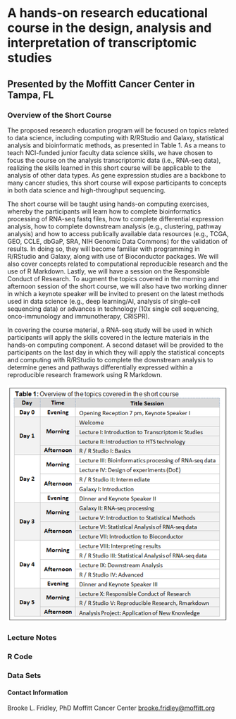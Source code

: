 # A hands-on research educational course in the design, analysis and interpretation of transcriptomic studies
## Presented by the Moffitt Cancer Center in Tampa, FL

### Overview of the Short Course

The proposed research education program will be focused on topics related to data science, including computing with R/RStudio and Galaxy, statistical analysis and bioinformatic methods, as presented in Table 1. As a means to teach NCI-funded junior faculty data science skills, we have chosen to focus the course on the analysis transcriptomic data (i.e., RNA-seq data), realizing the skills learned in this short course will be applicable to the analysis of other data types. As gene expression studies are a backbone to many cancer studies, this short course will expose participants to concepts in both data science and high-throughput sequencing.

The short course will be taught using hands-on computing exercises, whereby the participants will learn how to complete bioinformatics processing of RNA-seq fastq files, how to complete differential expression analysis, how to complete downstream analysis (e.g., clustering, pathway analysis) and how to access publically available data resources (e.g., TCGA, GEO, CCLE, dbGaP, SRA, NIH Genomic Data Commons) for the validation of results. In doing so, they will become familiar with programming in R/RStudio and Galaxy, along with use of Bioconductor packages. We will also cover concepts related to computational reproducible research and the use of R Markdown. Lastly, we will have a session on the Responsible Conduct of Research. To augment the topics covered in the morning and afternoon session of the short course, we will also have two working dinner in which a keynote speaker will be invited to present on the latest methods used in data science (e.g., deep learning/AI, analysis of single-cell sequencing data) or advances in technology (10x single cell sequencing, onco-immunology and immunotherapy, CRISPR).

In covering the course material, a RNA-seq study will be used in which participants will apply the skills covered in the lecture materials in the hands-on computing component. A second dataset will be provided to the participants on the last day in which they will apply the statistical concepts and computing with R/RStudio to complete the downstream analysis to determine genes and pathways differentially expressed within a reproducible research framework using R Markdown. 


![Schedule](Schedule.PNG)


### Lecture Notes

### R Code

### Data Sets


#### Contact Information
Brooke L. Fridley, PhD
Moffitt Cancer Center
brooke.fridley@moffitt.org
